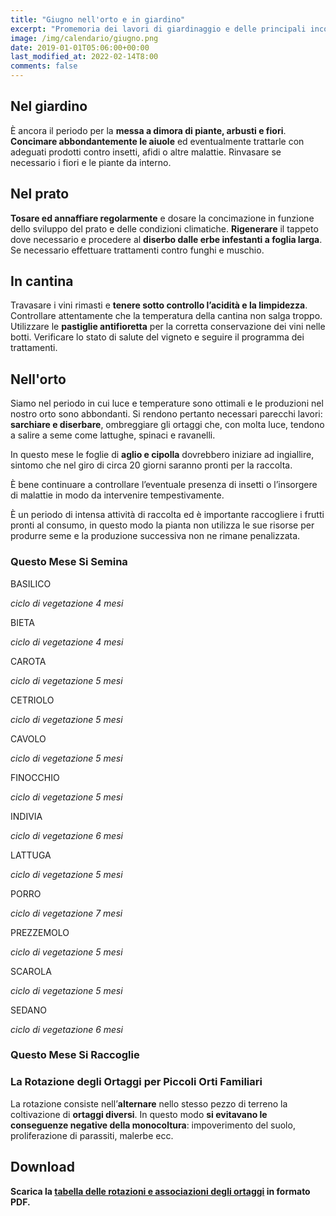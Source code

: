 ```yaml
---
title: "Giugno nell'orto e in giardino"
excerpt: "Promemoria dei lavori di giardinaggio e delle principali incombenze che il giardiniere è tenuto a compiere per avere ottimi risultati in giardino in giugno."
image: /img/calendario/giugno.png
date: 2019-01-01T05:06:00+00:00
last_modified_at: 2022-02-14T8:00
comments: false
---
```

## Nel giardino
È ancora il periodo per la **messa a dimora di piante, arbusti e fiori**.
**Concimare abbondantemente le aiuole** ed eventualmente trattarle con
adeguati prodotti contro insetti, afidi o altre malattie.
Rinvasare se necessario i fiori e le piante da interno.

## Nel prato
**Tosare ed annaffiare regolarmente** e dosare la concimazione in funzione
dello sviluppo del prato e delle condizioni climatiche.
**Rigenerare** il tappeto dove necessario e procedere al **diserbo
dalle erbe infestanti a foglia larga**.
Se necessario effettuare trattamenti contro funghi e muschio.

## In cantina
Travasare i vini rimasti e **tenere sotto controllo l’acidità e la limpidezza**.
Controllare attentamente che la temperatura della cantina non salga troppo.
Utilizzare le **pastiglie antifioretta** per la corretta conservazione dei vini
nelle botti.
Verificare lo stato di salute del vigneto e seguire il programma dei trattamenti.

## Nell'orto
Siamo nel periodo in cui luce e temperature sono
ottimali e le produzioni nel nostro orto sono abbondanti.
Si rendono pertanto necessari parecchi lavori:
**sarchiare e diserbare**, ombreggiare gli
ortaggi che, con molta luce, tendono
a salire a seme come lattughe,
spinaci e ravanelli.

In questo mese le foglie di **aglio e cipolla** dovrebbero
iniziare ad ingiallire, sintomo che nel
giro di circa 20 giorni saranno pronti per la raccolta.

È bene continuare a controllare l’eventuale presenza di
insetti o l’insorgere di malattie in modo da intervenire tempestivamente.

È un periodo di intensa attività di raccolta ed
è importante raccogliere i frutti pronti al consumo, in questo modo la pianta
non utilizza le sue risorse per produrre seme e la produzione successiva non
ne rimane penalizzata.

### Questo Mese Si Semina
BASILICO

*ciclo di vegetazione 4 mesi*

BIETA

*ciclo di vegetazione 4 mesi*

CAROTA

*ciclo di vegetazione 5 mesi*

CETRIOLO

*ciclo di vegetazione 5 mesi*

CAVOLO

*ciclo di vegetazione 5 mesi*

FINOCCHIO

*ciclo di vegetazione 5 mesi*

INDIVIA

*ciclo di vegetazione 6 mesi*

LATTUGA

*ciclo di vegetazione 5 mesi*

PORRO

*ciclo di vegetazione 7 mesi*

PREZZEMOLO

*ciclo di vegetazione 5 mesi*

SCAROLA

*ciclo di vegetazione 5 mesi*

SEDANO

*ciclo di vegetazione 6 mesi*


### Questo Mese Si Raccoglie


### La Rotazione degli Ortaggi per Piccoli Orti Familiari
La rotazione consiste nell’**alternare** nello stesso pezzo di terreno la coltivazione di **ortaggi diversi**. In questo modo **si evitavano le conseguenze negative della monocoltura**: impoverimento del suolo, proliferazione di parassiti, malerbe ecc.

## Download

<p><strong>Scarica la <a href="/download/la-rotazione-degli-ortaggi-per-piccoli-orti-familiari.pdf" download="rotazioneOrtaggi.pdf" title="La Rotazione degli Ortaggi per Piccoli Orti Familiari">tabella delle rotazioni e associazioni degli ortaggi</a> in formato PDF.</strong></p>

